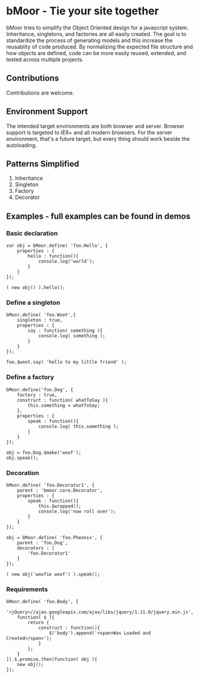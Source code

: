 bMoor - Tie your site together
==================================================

bMoor tries to simplify the Object Oriented design for a javascript system.  Inheritance, singletons, and factories are all easily created.  The goal is to standardize the process of generating models and this increase the reusablity of code produced.  By normalizing the expected file structure and how objects are defined, code can be more easily reused, extended, and tested across multiple projects.

Contributions
--------------------------------------------------

Contributions are welcome.

Environment Support
--------------------------------------------------

The intended target environments are both browser and server.  Browser support is targeted to IE9+ and all modern browsers.  For the server environment, that's a future target, but every thing should work beside the autoloading.

Patterns Simplified
--------------------------------------------------

1. Inheritance
2. Singleton
3. Factory
4. Decorator

Examples - full examples can be found in demos
--------------------------------------------------

### Basic declaration	
	var obj = bMoor.define( 'foo.Hello', {
		properties : {
			hello : function(){ 
				console.log('world'); 
			}
		}
	});

	( new obj() ).hello();

### Define a singleton
	bMoor.define( 'foo.Woot',{
		singleton : true,
		properties : {
			say : function( something ){ 
				console.log( something ); 
			}
		}
	});

	foo.$woot.say( 'hello to my little friend' );

### Define a factory
	bMoor.define('foo.Dog', {
		factory : true,
		construct : function( whatToSay ){
			this.something = whatToSay;
		},
		properties : {
			speak : function(){ 
				console.log( this.something ); 
			}
		}
	});

	obj = foo.Dog.$make('woof');
	obj.speak();

### Decoration
	bMoor.define( 'foo.Decorator1', {
		parent : 'bmoor.core.Decorator',
		properties : {
			speak : function(){
				this.$wrapped();
				console.log('now roll over');
			}
		} 
	});

	obj = bMoor.define( 'foo.Pheonix', {
		parent : 'foo.Dog',
		decorators : [
			'foo.Decorator1'
		]
	});

	( new obj('woofie woof') ).speak();
	
### Requirements
	bMoor.define( 'foo.Body', [
		'>jQuery>//ajax.googleapis.com/ajax/libs/jquery/1.11.0/jquery.min.js',
		function( $ ){
			return {
				construct : function(){
					$('body').append('<span>Was Loaded and Created</span>');
				}
			};
		}
	]).$.promise.then(function( obj ){
		new obj();
	});
